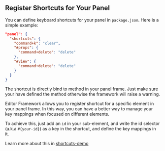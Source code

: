 ## Register Shortcuts for Your Panel

You can define keyboard shortcuts for your panel in `package.json`. Here is a simple example:

```json
"panel": {
  "shortcuts": {
    "command+k": "clear",
    "#props": {
      "command+delete": "delete"
    },
    "#view": {
      "command+delete": "delete"
    }
  }
}
```

The shortcut is directly bind to method in your panel frame. Just make sure your have defined the method otherwise the framework will raise a warning.

Editor Framework allows you to register shortcut for a specific element in your panel frame. In this way, you can have a better way to manage your key mappings when focused on different elements.

To achieve this, just add an `id` in your sub-element, and write the id selector (a.k.a `#{your-id}`) as a key in the shortcut, and define the key mappings in it.

Learn more about this in [shortcuts-demo](https://github.com/fireball-x/editor-framework/tree/master/demo/shortcuts)
